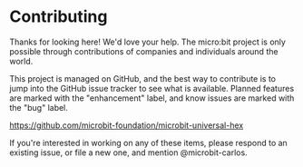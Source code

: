 # Contributing

Thanks for looking here! We'd love your help. The micro:bit project is only
possible through contributions of companies and individuals around the world.

This project is managed on GitHub, and the best way to contribute is to jump
into the GitHub issue tracker to see what is available. Planned features are
marked with the "enhancement" label, and know issues are marked with the "bug"
label.

https://github.com/microbit-foundation/microbit-universal-hex

If you're interested in working on any of these items, please respond to an
existing issue, or file a new one, and mention @microbit-carlos.
